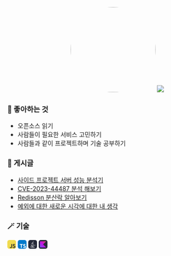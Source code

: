 <p align="center">
  <img style="border-radius:50%" width="195" height="195" src="https://github.com/dygma0/dygma0/assets/72547111/46cf1522-4cbc-4614-91ca-e4814bac32d6" /> 
  <img src="https://github-readme-stats.vercel.app/api?username=dygma0" />
</p>

### 🍭 좋아하는 것

- 오픈소스 읽기
- 사람들이 필요한 서비스 고민하기
- 사람들과 같이 프로젝트하며 기술 공부하기

### 📔 게시글

- [사이드 프로젝트 서버 성능 분석기](https://memo.cd80.run/121)
- [CVE-2023-44487 분석 해보기](https://memo.cd80.run/138)
- [Redisson 분산락 알아보기](https://memo.cd80.run/136)
- [예외에 대한 새로운 시각에 대한 내 생각](https://memo.cd80.run/132)

### 🪄 기술

<code><img height="20" alt="javascript" src="https://github.com/tandpfun/skill-icons/raw/main/icons/JavaScript.svg"></code>
<code><img height="20" alt="typescript" src="https://github.com/tandpfun/skill-icons/raw/main/icons/TypeScript.svg"></code>
<code><img height="20" alt="java" src="https://github.com/tandpfun/skill-icons/raw/main/icons/Java-Dark.svg"></code>
<code><img height="20" alt="kotlin" src="https://github.com/tandpfun/skill-icons/raw/main/icons/Kotlin-Dark.svg"></code>
